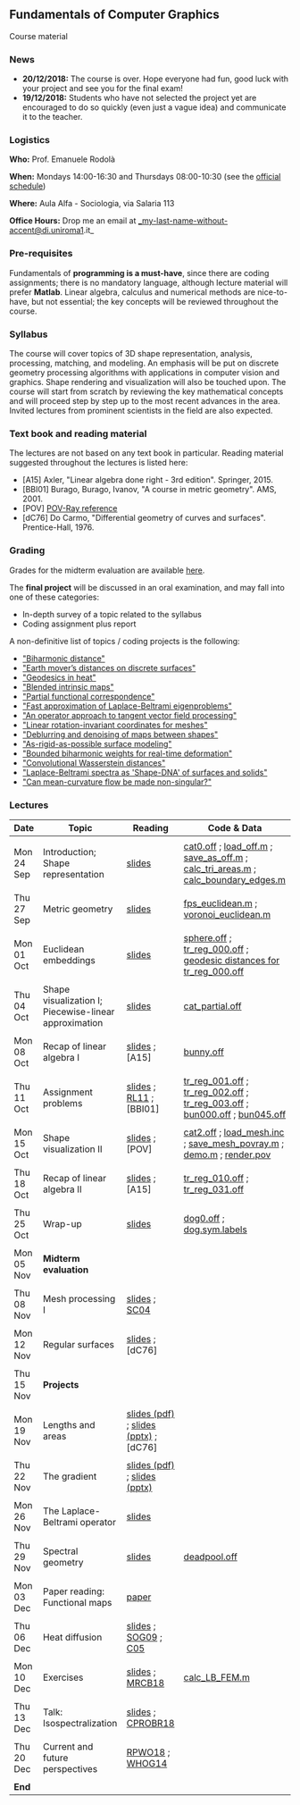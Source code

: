 ## Fundamentals of Computer Graphics

Course material

### News

- **20/12/2018:** The course is over. Hope everyone had fun, good luck with your project and see you for the final exam!
- **19/12/2018:** Students who have not selected the project yet are encouraged to do so quickly (even just a vague idea) and communicate it to the teacher.

### Logistics

**Who:** Prof. Emanuele Rodolà

**When:** Mondays 14:00-16:30 and Thursdays 08:00-10:30 (see the [official schedule](https://www.studiareinformatica.uniroma1.it/laurea-magistrale/orario-lezioni))

**Where:** Aula Alfa - Sociologia, via Salaria 113

**Office Hours:** Drop me an email at _my-last-name-without-accent@di.uniroma1.it_

### Pre-requisites

Fundamentals of **programming is a must-have**, since there are coding assignments; there is no mandatory language, although lecture material will prefer **Matlab**. Linear algebra, calculus and numerical methods are nice-to-have, but not essential; the key concepts will be reviewed throughout the course.

### Syllabus

The course will cover topics of 3D shape representation, analysis, processing, matching, and modeling. An emphasis will be put on discrete geometry processing algorithms with applications in computer vision and graphics. Shape rendering and visualization will also be touched upon. The course will start from scratch by reviewing the key mathematical concepts and will proceed step by step up to the most recent advances in the area. Invited lectures from prominent scientists in the field are also expected.

### Text book and reading material

The lectures are not based on any text book in particular. Reading material suggested throughout the lectures is listed here:

- [A15] Axler, "Linear algebra done right - 3rd edition". Springer, 2015.
- [BBI01] Burago, Burago, Ivanov, "A course in metric geometry". AMS, 2001.
- [POV] [POV-Ray reference](http://www.povray.org/documentation/3.7.0/r3_0.html)
- [dC76] Do Carmo, "Differential geometry of curves and surfaces". Prentice-Hall, 1976.

### Grading

Grades for the midterm evaluation are available [here](https://github.com/erodola/FundCG-s1-2018/raw/master/midterm.pdf).

The **final project** will be discussed in an oral examination, and may fall into one of these categories:

- In-depth survey of a topic related to the syllabus
- Coding assignment plus report

A non-definitive list of topics / coding projects is the following:

- ["Biharmonic distance"](https://gfx.cs.princeton.edu/pubs/Lipman_2010_BD/index.php)
- ["Earth mover’s distances on discrete surfaces"](http://people.csail.mit.edu/jsolomon/#research)
- ["Geodesics in heat"](https://www.cs.cmu.edu/~kmcrane/Projects/HeatMethod/)
- ["Blended intrinsic maps"](https://gfx.cs.princeton.edu/pubs/Kim_2011_BIM/index.php)
- ["Partial functional correspondence"](https://sites.google.com/site/erodola/publications)
- ["Fast approximation of Laplace-Beltrami eigenproblems"](https://graphics.tudelft.nl/publications/)
- ["An operator approach to tangent vector field processing"](https://mirela.net.technion.ac.il/publications/)
- ["Linear rotation-invariant coordinates for meshes"](http://www.wisdom.weizmann.ac.il/~ylipman/rotation_invariant.pdf)
- ["Deblurring and denoising of maps between shapes"](https://mirela.net.technion.ac.il/publications/)
- ["As-rigid-as-possible surface modeling"](https://www.igl.ethz.ch/projects/ARAP/arap_web.pdf)
- ["Bounded biharmonic weights for real-time deformation"](http://igl.ethz.ch/projects/bbw/)
- ["Convolutional Wasserstein distances"](http://people.csail.mit.edu/jsolomon/#research)
- ["Laplace-Beltrami spectra as 'Shape-DNA' of surfaces and solids"](http://reuter.mit.edu/papers/reuter-shapeDNA06.pdf)
- ["Can mean-curvature flow be made non-singular?"](https://arxiv.org/pdf/1203.6819.pdf)

### Lectures

**Date** | **Topic** | **Reading** | **Code & Data**
------------ | ------------- | ------------ | ------------
| | |
Mon 24 Sep | Introduction; Shape representation | [slides](https://github.com/erodola/FundCG-s1-2018/raw/master/24.09_intro/01-intro.pdf) | [cat0.off](https://github.com/erodola/FundCG-s1-2018/raw/master/24.09_intro/code/cat0.off) ; [load_off.m](https://github.com/erodola/FundCG-s1-2018/raw/master/24.09_intro/code/load_off.m) ; [save_as_off.m](https://github.com/erodola/FundCG-s1-2018/raw/master/24.09_intro/code/save_as_off.m) ; [calc_tri_areas.m](https://github.com/erodola/FundCG-s1-2018/raw/master/24.09_intro/code/calc_tri_areas.m) ; [calc_boundary_edges.m](https://github.com/erodola/FundCG-s1-2018/raw/master/24.09_intro/code/calc_boundary_edges.m)
| | |
Thu 27 Sep | Metric geometry | [slides](https://github.com/erodola/FundCG-s1-2018/raw/master/27.09_metric/02-metric.pdf) | [fps_euclidean.m](https://github.com/erodola/FundCG-s1-2018/raw/master/27.09_metric/code/fps_euclidean.m) ; [voronoi_euclidean.m](https://github.com/erodola/FundCG-s1-2018/raw/master/27.09_metric/code/voronoi_euclidean.m)
| | |
Mon 01 Oct | Euclidean embeddings | [slides](https://github.com/erodola/FundCG-s1-2018/raw/master/01.10_mds/03-mds.pdf) | [sphere.off](https://github.com/erodola/FundCG-s1-2018/raw/master/01.10_mds/code/sphere.off) ; [tr_reg_000.off](https://github.com/erodola/FundCG-s1-2018/raw/master/01.10_mds/code/tr_reg_000.off) ; [geodesic distances for tr_reg_000.off](https://www.dropbox.com/s/v66jvqvxvogn0o7/tr_reg_000.D.mat?dl=0)
| | |
Thu 04 Oct | Shape visualization I; Piecewise-linear approximation | [slides](https://github.com/erodola/FundCG-s1-2018/raw/master/04.10_viz/04-visualization.pdf) | [cat_partial.off](https://github.com/erodola/FundCG-s1-2018/raw/master/04.10_viz/code/cat_partial.off)
| | |
Mon 08 Oct | Recap of linear algebra I | [slides](https://github.com/erodola/FundCG-s1-2018/raw/master/08.10_linalg/05-linalg.pdf) ; [A15] | [bunny.off](https://github.com/erodola/FundCG-s1-2018/raw/master/08.10_linalg/code/bunny.off)
| | |
Thu 11 Oct | Assignment problems | [slides](https://github.com/erodola/FundCG-s1-2018/raw/master/11.10_qap/06-assignment.pdf) ; [RL11](http://www.pcl-users.org/file/n4037867/Rusinkiewicz_Effcient_Variants_of_ICP.pdf) ; [BBI01] | [tr_reg_001.off](https://github.com/erodola/FundCG-s1-2018/raw/master/11.10_qap/code/tr_reg_001.off) ; [tr_reg_002.off](https://github.com/erodola/FundCG-s1-2018/raw/master/11.10_qap/code/tr_reg_002.off) ; [tr_reg_003.off](https://github.com/erodola/FundCG-s1-2018/raw/master/11.10_qap/code/tr_reg_003.off) ; [bun000.off](https://github.com/erodola/FundCG-s1-2018/raw/master/11.10_qap/code/bun000.off) ; [bun045.off](https://github.com/erodola/FundCG-s1-2018/raw/master/11.10_qap/code/bun045.off)
| | |
Mon 15 Oct | Shape visualization II | [slides](https://github.com/erodola/FundCG-s1-2018/raw/master/15.10_viz2/07-visualization2.pdf) ; [POV] | [cat2.off](https://github.com/erodola/FundCG-s1-2018/raw/master/15.10_viz2/code/cat2.off) ; [load_mesh.inc](https://github.com/erodola/FundCG-s1-2018/raw/master/15.10_viz2/code/load_mesh.inc) ; [save_mesh_povray.m](https://github.com/erodola/FundCG-s1-2018/raw/master/15.10_viz2/code/save_mesh_povray.m) ; [demo.m](https://github.com/erodola/FundCG-s1-2018/raw/master/15.10_viz2/code/demo.m) ; [render.pov](https://github.com/erodola/FundCG-s1-2018/raw/master/15.10_viz2/code/render.pov)
| | |
Thu 18 Oct | Recap of linear algebra II | [slides](https://github.com/erodola/FundCG-s1-2018/raw/master/18.10_linalg2/08-linalg2.pdf) ; [A15] | [tr_reg_010.off](https://github.com/erodola/FundCG-s1-2018/raw/master/18.10_linalg2/code/tr_reg_010.off) ; [tr_reg_031.off](https://github.com/erodola/FundCG-s1-2018/raw/master/18.10_linalg2/code/tr_reg_031.off)
| | |
Thu 25 Oct | Wrap-up | [slides](https://github.com/erodola/FundCG-s1-2018/raw/master/25.10_wrapup/09-wrapup.pdf) | [dog0.off](https://github.com/erodola/FundCG-s1-2018/raw/master/25.10_wrapup/code/dog0.off) ; [dog.sym.labels](https://github.com/erodola/FundCG-s1-2018/raw/master/25.10_wrapup/code/dog.sym.labels)
| | |
Mon 05 Nov | **Midterm evaluation** | |
| | |
Thu 08 Nov | Mesh processing I | [slides](https://github.com/erodola/FundCG-s1-2018/raw/master/08.11_proc/10-processing.pdf) ; [SC04](https://igl.ethz.ch/projects/Laplacian-mesh-processing/ls-meshes/ls-meshes.pdf) |
| | |
Mon 12 Nov | Regular surfaces | [slides](https://github.com/erodola/FundCG-s1-2018/raw/master/12.11_diff/11-surfaces.pdf) ; [dC76] |
| | |
Thu 15 Nov | **Projects** | |
| | |
Mon 19 Nov | Lengths and areas | [slides (pdf)](https://github.com/erodola/FundCG-s1-2018/raw/master/19.11_diff2/12-lengths.pdf) ; [slides (pptx)](https://github.com/erodola/FundCG-s1-2018/raw/master/19.11_diff2/12-lengths.pptx) ; [dC76] |
| | |
Thu 22 Nov | The gradient | [slides (pdf)](https://github.com/erodola/FundCG-s1-2018/raw/master/22.11_grad/13-gradient.pdf) ; [slides (pptx)](https://github.com/erodola/FundCG-s1-2018/raw/master/22.11_grad/13-gradient.pptx) |
| | |
Mon 26 Nov | The Laplace-Beltrami operator | [slides](https://github.com/erodola/FundCG-s1-2018/raw/master/26.11_lbo/14-laplacian.pdf) |
| | |
Thu 29 Nov | Spectral geometry | [slides](https://github.com/erodola/FundCG-s1-2018/raw/master/29.11_spectral/15-spectral.pdf) | [deadpool.off](https://github.com/erodola/FundCG-s1-2018/raw/master/29.11_spectral/code/deadpool.off)
| | |
Mon 03 Dec | Paper reading: Functional maps | [paper](http://www.lix.polytechnique.fr/~maks/papers/obsbg_fmaps.pdf) | 
| | |
Thu 06 Dec | Heat diffusion | [slides](https://github.com/erodola/FundCG-s1-2018/raw/master/06.12_heat/16-heat.pdf) ; [SOG09](http://www.lix.polytechnique.fr/~maks/papers/hks.pdf) ; [C05](http://www.pnas.org/content/pnas/102/21/7426.full.pdf) | 
| | |
Mon 10 Dec | Exercises | [slides](https://github.com/erodola/FundCG-s1-2018/raw/master/10.12_ex/17-exercise.pdf) ; [MRCB18](http://vision.in.tum.de/_media/spezial/bib/melzi-cgf18.pdf) | [calc_LB_FEM.m](https://github.com/erodola/FundCG-s1-2018/raw/master/10.12_ex/code/calc_LB_FEM.m)
| | |
Thu 13 Dec | Talk: Isospectralization | [slides](https://github.com/erodola/FundCG-s1-2018/raw/master/13.12_iso/slides.pdf) ; [CPROBR18](https://arxiv.org/pdf/1811.11465.pdf) |
| | |
Thu 20 Dec | Current and future perspectives | [RPWO18](http://www.lix.polytechnique.fr/~maks/papers/BCICP_SIGAsia18.pdf) ; [WHOG14](http://www.lix.polytechnique.fr/~maks/papers/wang-CVPR-14.pdf) |
| | |
| **End** | |
